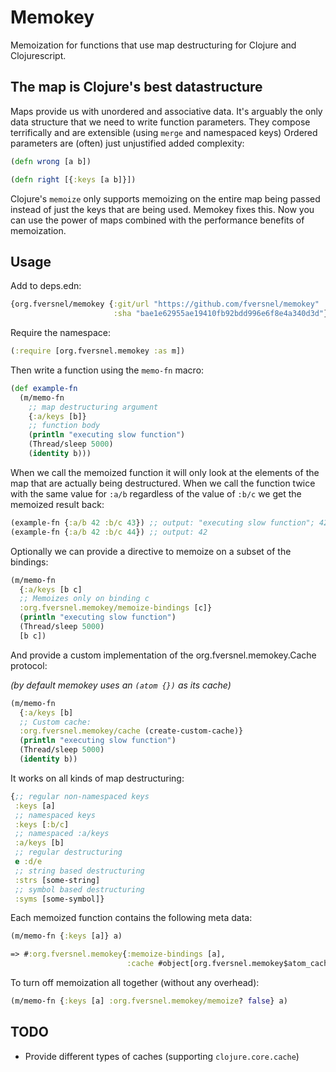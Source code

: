 # Memokey

Memoization for functions that use map destructuring for Clojure and Clojurescript.

## The map is Clojure's best datastructure

Maps provide us with unordered and associative data.
It's arguably the only data structure that we need to write
function parameters. They compose terrifically and are extensible (using `merge` and namespaced keys) Ordered parameters are (often) just unjustified added complexity:

```clojure
(defn wrong [a b])

(defn right [{:keys [a b]}])
```

Clojure's `memoize` only supports memoizing on the entire map being passed instead of just the keys that are being used.
Memokey fixes this. Now you can use the power of maps combined with the performance benefits of memoization.

## Usage

Add to deps.edn:

```clojure
{org.fversnel/memokey {:git/url "https://github.com/fversnel/memokey"
                       :sha "bae1e62955ae19410fb92bdd996e6f8e4a340d3d"}}
```

Require the namespace:

```clojure
(:require [org.fversnel.memokey :as m])
```

Then write a function using the `memo-fn` macro:

```clojure
(def example-fn
  (m/memo-fn
    ;; map destructuring argument
    {:a/keys [b]}
    ;; function body
    (println "executing slow function")
    (Thread/sleep 5000)
    (identity b)))
```

When we call the memoized function it will only look at the elements
of the map that are actually being destructured.
When we call the function twice with the same value
for `:a/b` regardless of the value of `:b/c` we get the memoized
result back:


```clojure
(example-fn {:a/b 42 :b/c 43}) ;; output: "executing slow function"; 42
(example-fn {:a/b 42 :b/c 44}) ;; output: 42

```

Optionally we can provide a directive to memoize on a subset of the bindings:


```clojure
(m/memo-fn
  {:a/keys [b c]
  ;; Memoizes only on binding c
  :org.fversnel.memokey/memoize-bindings [c]}
  (println "executing slow function")
  (Thread/sleep 5000)
  [b c])
```

And provide a custom implementation of the org.fversnel.memokey.Cache protocol:

*(by default memokey uses an `(atom {})` as its cache)*

```clojure
(m/memo-fn
  {:a/keys [b]
  ;; Custom cache:
  :org.fversnel.memokey/cache (create-custom-cache)}
  (println "executing slow function")
  (Thread/sleep 5000)
  (identity b))
```

It works on all kinds of map destructuring:

```clojure
{;; regular non-namespaced keys
 :keys [a]
 ;; namespaced keys
 :keys [:b/c]
 ;; namespaced :a/keys
 :a/keys [b]
 ;; regular destructuring
 e :d/e
 ;; string based destructuring
 :strs [some-string]
 ;; symbol based destructuring
 :syms [some-symbol]}
```

Each memoized function contains the following meta data:

```clojure
(m/memo-fn {:keys [a]} a)

=> #:org.fversnel.memokey{:memoize-bindings [a],
                          :cache #object[org.fversnel.memokey$atom_cache$reify__470 0x144ab54 "org.fversnel.memokey$atom_cache$reify__470@144ab54"]}
```

To turn off memoization all together (without any overhead):

```clojure
(m/memo-fn {:keys [a] :org.fversnel.memokey/memoize? false} a)
```

## TODO

- Provide different types of caches (supporting `clojure.core.cache`)